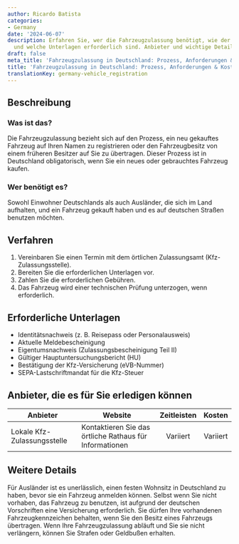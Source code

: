 ```yaml
---
author: Ricardo Batista
categories:
- Germany
date: '2024-06-07'
description: Erfahren Sie, wer die Fahrzeugzulassung benötigt, wie der Prozess abläuft
  und welche Unterlagen erforderlich sind. Anbieter und wichtige Details hier!
draft: false
meta_title: 'Fahrzeugzulassung in Deutschland: Prozess, Anforderungen & Kosten'
title: 'Fahrzeugzulassung in Deutschland: Prozess, Anforderungen & Kosten'
translationKey: germany-vehicle_registration
---
```



## Beschreibung
### Was ist das?
Die Fahrzeugzulassung bezieht sich auf den Prozess, ein neu gekauftes Fahrzeug auf Ihren Namen zu registrieren oder den Fahrzeugbesitz von einem früheren Besitzer auf Sie zu übertragen. Dieser Prozess ist in Deutschland obligatorisch, wenn Sie ein neues oder gebrauchtes Fahrzeug kaufen.

### Wer benötigt es?
Sowohl Einwohner Deutschlands als auch Ausländer, die sich im Land aufhalten, und ein Fahrzeug gekauft haben und es auf deutschen Straßen benutzen möchten.

## Verfahren
1. Vereinbaren Sie einen Termin mit dem örtlichen Zulassungsamt (Kfz-Zulassungsstelle).
2. Bereiten Sie die erforderlichen Unterlagen vor.
3. Zahlen Sie die erforderlichen Gebühren.
4. Das Fahrzeug wird einer technischen Prüfung unterzogen, wenn erforderlich.

## Erforderliche Unterlagen
- Identitätsnachweis (z. B. Reisepass oder Personalausweis)
- Aktuelle Meldebescheinigung
- Eigentumsnachweis (Zulassungsbescheinigung Teil II)
- Gültiger Hauptuntersuchungsbericht (HU)
- Bestätigung der Kfz-Versicherung (eVB-Nummer)
- SEPA-Lastschriftmandat für die Kfz-Steuer

## Anbieter, die es für Sie erledigen können

| Anbieter        |     Website     |     Zeitleisten    |       Kosten      |
| --------------- | --------------- |  :-------------: | :-------------: |
| Lokale Kfz-Zulassungsstelle      |  Kontaktieren Sie das örtliche Rathaus für Informationen       |      Variiert     |        Variiert       |

## Weitere Details
Für Ausländer ist es unerlässlich, einen festen Wohnsitz in Deutschland zu haben, bevor sie ein Fahrzeug anmelden können. Selbst wenn Sie nicht vorhaben, das Fahrzeug zu benutzen, ist aufgrund der deutschen Vorschriften eine Versicherung erforderlich. Sie dürfen Ihre vorhandenen Fahrzeugkennzeichen behalten, wenn Sie den Besitz eines Fahrzeugs übertragen. Wenn Ihre Fahrzeugzulassung abläuft und Sie sie nicht verlängern, können Sie Strafen oder Geldbußen erhalten.